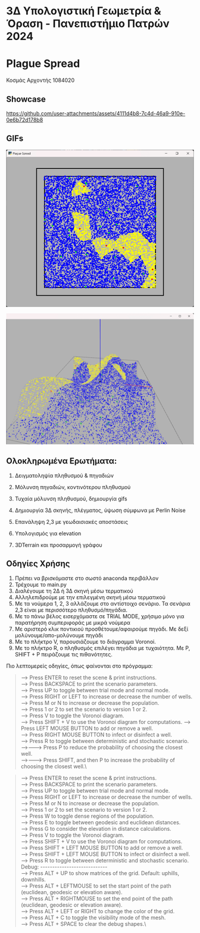 # 3Δ Υπολογιστική Γεωμετρία & Όραση - Πανεπιστήμιο Πατρών 2024
# Plague Spread
Κοσμάς Αρχοντής 1084020

## Showcase
https://github.com/user-attachments/assets/4111d4b8-7c4d-46a9-910e-0e6b72d178b8

## GIFs
![2D Scenario 2 GIF for descending probabilities](images/gif/version2.gif)

![3D Scenario 2 GIF for descending probabilities](images/gif/version3.gif)

## Ολοκληρωμένα Ερωτήματα:
1. Δειγματοληψία πληθυσμού & πηγαδιών
2. Μόλυνση πηγαδιών, κοντινότερου πληθυσμού
3. Τυχαία μόλυνση πληθυσμού, δημιουργία gifs

4. Δημιουργία 3Δ σκηνής, πλέγματος, ύψωση σύμφωνα με Perlin Noise
5. Επανάληψη 2,3 με γεωδαισιακές αποστάσεις
6. Υπολογισμός για elevation
7. 3DTerrain και προσαρμογή γράφου

## Οδηγίες Χρήσης
1. Πρέπει να βρισκόμαστε στο σωστό anaconda περιβάλλον
2. Τρέχουμε το main.py
3. Διαλέγουμε τη 2Δ ή 3Δ σκηνή μέσω τερματικού
3. Αλληλεπιδρούμε με την επιλεγμένη σκηνή μέσω τερματικού
4. Με τα νούμερα 1, 2, 3 αλλάζουμε στο αντίστοιχο σενάριο. Τα σενάρια 2,3 είναι με περισσότερο πληθυσμό/πηγάδια.
5. Με το πάνω βέλος εισερχόμαστε σε TRIAL MODE, χρήσιμο μόνο για παρατήρηση συμπεριφοράς με μικρά νούμερα
6. Με αριστερό κλικ ποντικιού προσθέτουμε/αφαιρούμε πηγάδι. Με δεξί μολύνουμε/απο-μολύνουμε πηγάδι
7. Με το πλήκτρο V, παρουσιάζουμε το διάγραμμα Voronoi.
8. Με το πλήκτρο R, ο πληθυσμός επιλέγει πηγάδια με τυχαιότητα. Με P, SHIFT + P πειράζουμε τις πιθανότητες.

Πιο λεπτομερείς οδηγίες, όπως φαίνονται στο πρόγραμμα:

> --> Press ENTER to reset the scene & print instructions.\
--> Press BACKSPACE to print the scenario parameters.\
--> Press UP to toggle between trial mode and normal mode.\
--> Press RIGHT or LEFT to increase or decrease the number of wells.\
--> Press M or N to increase or decrease the population.\
--> Press 1 or 2 to set the scenario to version 1 or 2.\
--> Press V to toggle the Voronoi diagram.\
--> Press SHIFT + V to use the Voronoi diagram for computations.
--> Press LEFT MOUSE BUTTON to add or remove a well.\
--> Press RIGHT MOUSE BUTTON to infect or disinfect a well.\
--> Press R to toggle between deterministic and stochastic scenario.\
-->---> Press P to reduce the probability of choosing the closest well.\
-->---> Press SHIFT, and then P to increase the probability of choosing the closest well.\

>--> Press ENTER to reset the scene & print instructions.\
--> Press BACKSPACE to print the scenario parameters.\
--> Press UP to toggle between trial mode and normal mode.\
--> Press RIGHT or LEFT to increase or decrease the number of wells.\
--> Press M or N to increase or decrease the population.\
--> Press 1 or 2 to set the scenario to version 1 or 2.\
--> Press W to toggle dense regions of the population.\
--> Press E to toggle between geodesic and euclidean distances.\
--> Press G to consider the elevation in distance calculations.\
--> Press V to toggle the Voronoi diagram.\
--> Press SHIFT + V to use the Voronoi diagram for computations.\
--> Press SHIFT + LEFT MOUSE BUTTON to add or remove a well.\
--> Press SHIFT + LEFT MOUSE BUTTON to infect or disinfect a well.\
--> Press R to toggle between deterministic and stochastic scenario.\
Debug: ----------------------------\
--> Press ALT + UP to show matrices of the grid. Default: uphills, downhills.\
--> Press ALT + LEFTMOUSE to set the start point of the path (euclidean, geodesic or elevation aware).\
--> Press ALT + RIGHTMOUSE to set the end point of the path (euclidean, geodesic or elevation aware).\
--> Press ALT + LEFT or RIGHT to change the color of the grid.\
--> Press ALT + C to toggle the visibility mode of the mesh.\
--> Press ALT + SPACE to clear the debug shapes.\
